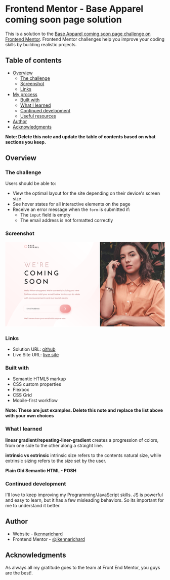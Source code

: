 # Frontend Mentor - Base Apparel coming soon page solution

This is a solution to the [Base Apparel coming soon page challenge on Frontend Mentor](https://www.frontendmentor.io/challenges/base-apparel-coming-soon-page-5d46b47f8db8a7063f9331a0). Frontend Mentor challenges help you improve your coding skills by building realistic projects. 

## Table of contents

- [Overview](#overview)
  - [The challenge](#the-challenge)
  - [Screenshot](#screenshot)
  - [Links](#links)
- [My process](#my-process)
  - [Built with](#built-with)
  - [What I learned](#what-i-learned)
  - [Continued development](#continued-development)
  - [Useful resources](#useful-resources)
- [Author](#author)
- [Acknowledgments](#acknowledgments)

**Note: Delete this note and update the table of contents based on what sections you keep.**

## Overview

### The challenge

Users should be able to:

- View the optimal layout for the site depending on their device's screen size
- See hover states for all interactive elements on the page
- Receive an error message when the `form` is submitted if:
  - The `input` field is empty
  - The email address is not formatted correctly

### Screenshot

![](./images/Screenshot%202022-12-12%20at%2021-22-57%20Base%20Apparel%20coming%20soon%20page.png)


### Links

- Solution URL: [github](https://github.com/ikennarichard/Base-Apparel-coming-soon-page)
- Live Site URL: [live site](https://ikennarichard.github.io/Base-Apparel-coming-soon-page/)


### Built with

- Semantic HTML5 markup
- CSS custom properties
- Flexbox
- CSS Grid
- Mobile-first workflow

**Note: These are just examples. Delete this note and replace the list above with your own choices**

### What I learned

__linear gradient/repeating-liner-gradient__ creates a progression of colors, from one side to the other along a straight line. 


__intrinsic vs extrinsic__ intrinsic size refers to the contents natural size, while extrinsic sizing refers to the size set by the user.


__Plain Old Semantic HTML - POSH__

### Continued development

I'll love to keep improving my Programming/JavaScript skills. JS is powerful and easy to learn, but it has a few misleading behaviors. So its important for me to understand it better.

## Author

- Website - [ikennarichard](https://github.com/ikennarichard)
- Frontend Mentor - [@ikennarichard](https://www.frontendmentor.io/profile/ikennarichard)


## Acknowledgments

As always all my gratitude goes to the team at Front End Mentor, you guys are the best!.
